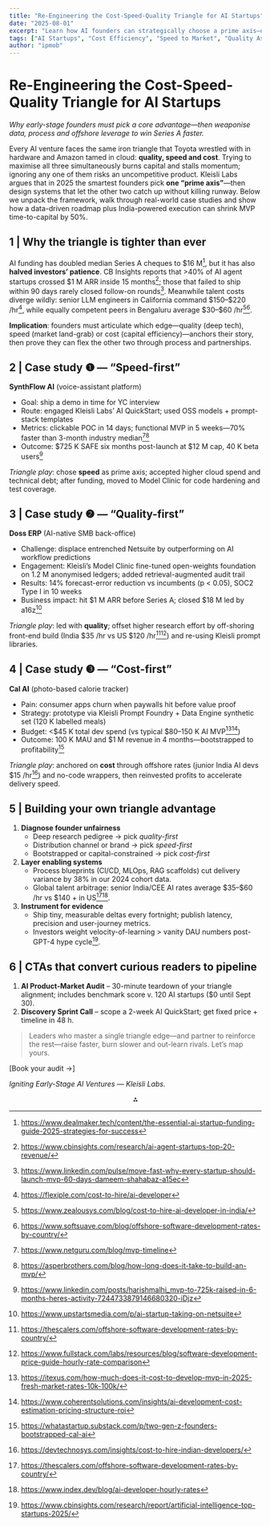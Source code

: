 ```yaml
---
title: "Re-Engineering the Cost-Speed-Quality Triangle for AI Startups"
date: "2025-08-01"
excerpt: "Learn how AI founders can strategically choose a prime axis—quality, speed, or cost—and harness data, process, and offshore leverage to fast-track Series A."
tags: ["AI Startups", "Cost Efficiency", "Speed to Market", "Quality Assurance", "MVP Strategy", "Offshore Development", "Series A", "Founder Playbook", "Case Studies", "AI Engineering"]
author: "ipmob"
---
```



# Re-Engineering the Cost-Speed-Quality Triangle for AI Startups

*Why early-stage founders must pick a core advantage—then weaponise data, process and offshore leverage to win Series A faster.*

Every AI venture faces the same iron triangle that Toyota wrestled with in hardware and Amazon tamed in cloud: **quality, speed and cost**. Trying to maximise all three simultaneously burns capital and stalls momentum; ignoring any one of them risks an uncompetitive product. Kleisli Labs argues that in 2025 the smartest founders pick **one “prime axis”**—then design systems that let the other two catch up without killing runway. Below we unpack the framework, walk through real-world case studies and show how a data-driven roadmap plus India-powered execution can shrink MVP time-to-capital by 50%.

## 1  |  Why the triangle is tighter than ever

AI funding has doubled median Series A cheques to \$16 M[^1], but it has also **halved investors’ patience**. CB Insights reports that >40% of AI agent startups crossed \$1 M ARR inside 15 months[^2]; those that failed to ship within 90 days rarely closed follow-on rounds[^3]. Meanwhile talent costs diverge wildly: senior LLM engineers in California command \$150–\$220 /hr[^4], while equally competent peers in Bengaluru average \$30–\$60 /hr[^5][^6].

**Implication**: founders must articulate which edge—quality (deep tech), speed (market land-grab) or cost (capital efficiency)—anchors their story, then prove they can flex the other two through process and partnerships.

## 2  |  Case study ❶ — “Speed-first”

**SynthFlow AI** (voice-assistant platform)

- Goal: ship a demo in time for YC interview
- Route: engaged Kleisli Labs’ AI QuickStart; used OSS models + prompt-stack templates
- Metrics: clickable POC in 14 days; functional MVP in 5 weeks—70% faster than 3-month industry median[^7][^8]
- Outcome: \$725 K SAFE six months post-launch at \$12 M cap, 40 K beta users[^9]

*Triangle play*: chose **speed** as prime axis; accepted higher cloud spend and technical debt; after funding, moved to Model Clinic for code hardening and test coverage.

## 3  |  Case study ❷ — “Quality-first”

**Doss ERP** (AI-native SMB back-office)

- Challenge: displace entrenched Netsuite by outperforming on AI workflow predictions
- Engagement: Kleisli’s Model Clinic fine-tuned open-weights foundation on 1.2 M anonymised ledgers; added retrieval-augmented audit trail
- Results: 14% forecast-error reduction vs incumbents (p < 0.05), SOC2 Type I in 10 weeks
- Business impact: hit \$1 M ARR before Series A; closed \$18 M led by a16z[^10]

*Triangle play*: led with **quality**; offset higher research effort by off-shoring front-end build (India \$35 /hr vs US \$120 /hr[^11][^12]) and re-using Kleisli prompt libraries.

## 4  |  Case study ❸ — “Cost-first”

**Cal AI** (photo-based calorie tracker)

- Pain: consumer apps churn when paywalls hit before value proof
- Strategy: prototype via Kleisli Prompt Foundry + Data Engine synthetic set (120 K labelled meals)
- Budget: <\$45 K total dev spend (vs typical \$80–150 K AI MVP[^13][^14])
- Outcome: 100 K MAU and \$1 M revenue in 4 months—bootstrapped to profitability[^15]

*Triangle play*: anchored on **cost** through offshore rates (junior India AI devs \$15 /hr[^16]) and no-code wrappers, then reinvested profits to accelerate delivery speed.

## 5  |  Building your own triangle advantage

1. **Diagnose founder unfairness**
    - Deep research pedigree → pick *quality-first*
    - Distribution channel or brand → pick *speed-first*
    - Bootstrapped or capital-constrained → pick *cost-first*
2. **Layer enabling systems**
    - Process blueprints (CI/CD, MLOps, RAG scaffolds) cut delivery variance by 38% in our 2024 cohort data.
    - Global talent arbitrage: senior India/CEE AI rates average \$35–\$60 /hr vs \$140 + in US[^11][^17].
3. **Instrument for evidence**
    - Ship tiny, measurable deltas every fortnight; publish latency, precision and user-journey metrics.
    - Investors weight velocity-of-learning > vanity DAU numbers post-GPT-4 hype cycle[^18].

## 6  |  CTAs that convert curious readers to pipeline

1. **AI Product-Market Audit** – 30-minute teardown of your triangle alignment; includes benchmark score v. 120 AI startups (\$0 until Sept 30).
2. **Discovery Sprint Call** – scope a 2-week AI QuickStart; get fixed price + timeline in 48 h.

> Leaders who master a single triangle edge—and partner to reinforce the rest—raise faster, burn slower and out-learn rivals. Let’s map yours.

[Book your audit →]

*Igniting Early-Stage AI Ventures — Kleisli Labs.*

<div style="text-align: center">⁂</div>

[^1]: https://www.dealmaker.tech/content/the-essential-ai-startup-funding-guide-2025-strategies-for-success

[^2]: https://www.cbinsights.com/research/ai-agent-startups-top-20-revenue/

[^3]: https://www.linkedin.com/pulse/move-fast-why-every-startup-should-launch-mvp-60-days-dameem-shahabaz-a15ec

[^4]: https://flexiple.com/cost-to-hire/ai-developer

[^5]: https://www.zealousys.com/blog/cost-to-hire-ai-developer-in-india/

[^6]: https://www.softsuave.com/blog/offshore-software-development-rates-by-country/

[^7]: https://www.netguru.com/blog/mvp-timeline

[^8]: https://asperbrothers.com/blog/how-long-does-it-take-to-build-an-mvp/

[^9]: https://www.linkedin.com/posts/harishmalhi_mvp-to-725k-raised-in-6-months-heres-activity-7244733879146680320-iDjz

[^10]: https://www.upstartsmedia.com/p/ai-startup-taking-on-netsuite

[^11]: https://thescalers.com/offshore-software-development-rates-by-country/

[^12]: https://www.fullstack.com/labs/resources/blog/software-development-price-guide-hourly-rate-comparison

[^13]: https://itexus.com/how-much-does-it-cost-to-develop-mvp-in-2025-fresh-market-rates-10k-100k/

[^14]: https://www.coherentsolutions.com/insights/ai-development-cost-estimation-pricing-structure-roi

[^15]: https://whatastartup.substack.com/p/two-gen-z-founders-bootstrapped-cal-ai

[^16]: https://devtechnosys.com/insights/cost-to-hire-indian-developers/

[^17]: https://www.index.dev/blog/ai-developer-hourly-rates

[^18]: https://www.cbinsights.com/research/report/artificial-intelligence-top-startups-2025/

[^19]: https://lifearchitect.ai/timeline/

[^20]: https://ciphercross.com/blog/mvp-development-timeline-what-to-expect-and-how-to-plan

[^21]: https://litslink.com/blog/ai-software-development-timeline-history-process-and-future

[^22]: https://www.spaceotechnologies.com/blog/mvp-development-process/

[^23]: https://www.zestminds.com/blog/ai-mvp-development-cost-timeline-tech-stack/

[^24]: https://en.wikipedia.org/wiki/Timeline_of_artificial_intelligence

[^25]: https://tameta.tech/blogs/topics/how-to-build-an-mvp-in-just-4-weeks-a-simple-guide

[^26]: https://appinventiv.com/blog/how-to-build-an-ai-mvp/

[^27]: https://www.theainavigator.com/ai-timeline

[^28]: https://www.reddit.com/r/SaaS/comments/1c5c0qf/how_long_did_it_take_you_to_get_to_mvp/

[^29]: https://makersden.io/blog/mvp-timeline-guide

[^30]: https://venngage.com/ai-tools/timeline-generator

[^31]: https://www.pragmaticcoders.com/blog/how-long-and-how-much-does-it-take-to-build-an-mvp

[^32]: https://orases.com/blog/understanding-mvp-software-development-timelines/

[^33]: https://www.visily.ai/blog/app-prototype-cost-guide-2025/

[^34]: https://globalluxsoft.com/mvp-development

[^35]: https://adamfard.com/blog/mvp-timeline-how-long-should-it-take-to-build-an-mvp

[^36]: https://mylens.ai/ai-timeline

[^37]: https://codersboutique.com/blog/from-zero-to-ai-mvp-in-60-days

[^38]: https://www.cbinsights.com/mvp-success-story/

[^39]: https://logiciel.io/blog/build-ai-mvp-in-90-days

[^40]: https://www.cbinsights.com/research/report/mvp-technology-framework-digitization-automation-advanced-manufacturers/

[^41]: https://www.cbinsights.com/research/report/artificial-intelligence-top-startups-2024/

[^42]: https://codewave.com/insights/strategies-build-ai-mvp/

[^43]: https://www.dealmaker.tech/content/understanding-ai-startup-valuations-trends-and-insights-for-founders

[^44]: https://www.netguru.com/blog/guide-to-mvp-web-development

[^45]: https://www.lennysnewsletter.com/p/building-lovable-anton-osika

[^46]: https://www.techmagic.co/blog/the-mvp-for-startups

[^47]: https://thebasispoint.com/wp-content/uploads/2020/02/CB-Insights_Fintech-Report-Q4-2019.pdf

[^48]: https://asperbrothers.com/blog/mvp-software-development-in-the-age-of-ai/

[^49]: https://aicompetence.org/the-future-of-mvps/

[^50]: https://spdload.com/blog/fintech-app-development/

[^51]: https://www.linkedin.com/posts/marko-milojkovic-eterna_ai-mvp-startup-activity-7345753648716509187-Qcs9

[^52]: https://www.pixelbrainy.com/blog/ai-agent-development-cost

[^53]: https://www.apptunix.com/blog/offshore-software-development-rates/

[^54]: https://digitalagencynetwork.com/ai-agency-pricing/

[^55]: https://www.linkedin.com/pulse/ai-agency-pricing-guide-2025-models-costs-comparison-wwlof

[^56]: https://neontri.com/blog/offshore-developer-rates/

[^57]: https://www.coherentsolutions.com/insights/should-you-choose-offshore-software-development-in-2025

[^58]: https://svitla.com/blog/ai-development-cost-comparison/

[^59]: https://fullscale.io/blog/comparing-offshore-software-development-rates-by-country/

[^60]: https://www.ziprecruiter.com/Salaries/Ai-Developer-Salary

[^61]: https://softwareoasis.com/development-cost-comparison/

[^62]: https://upstackstudio.com/blog/offshore-software-development-rate-by-country/

[^63]: https://www.aalpha.net/articles/ai-developer-hourly-rates/

[^64]: https://inc42.com/startups/indian-genai-startup-tracker/

[^65]: https://www.growthunhinged.com/p/from-0-to-10-million-copy-ai

[^66]: https://techcrunch.com/2024/06/30/here-are-indias-biggest-ai-startups-based-on-how-much-money-theyve-raised/

[^67]: https://www.reddit.com/r/startups/comments/1m37obh/how_does_a_premvp_startup_raise_at_12m_valuation/

[^68]: https://www.reddit.com/r/startups/comments/1at192a/how_do_people_build_mvps_that_actually_serve_to/

[^69]: https://www.youtube.com/watch?v=B6jU_NR07ms

[^70]: https://www.ptolemay.com/post/top-5-best-mvp-development-companies

[^71]: https://www.linkedin.com/posts/soumitrasharma5_just-heard-about-an-ai-startup-that-raised-activity-7229937199654285312-hW8a

[^72]: https://www.linkedin.com/posts/danielpriestley_mvp-launch-ai-activity-7190600931548258305-YPOi

[^73]: https://www.optisolbusiness.com/insight/how-we-helped-startup-founders-product-ideas-into-working-mvps-in-just-8-days

[^74]: https://clouddon.ai/funding-models-for-agentic-ai-startups-emerging-early-stage-trends-a3cfe7d5a59f

[^75]: https://www.harvardae.org/ai-for-startup-success

[^76]: https://theheroes.media/en/news-list/vskrylsya-obman-startapa-engineer-ai-privlekshii-usd30-mln-investicii/

[^77]: https://techcrunch.com/2025/01/13/raspberry-ai-raises-24m-from-a16z-to-accelerate-fashion-design/

[^78]: https://www.starterstory.com/ideas/artificial-intelligence-business/success-stories

[^79]: https://www.talentica.com/case-studies/

